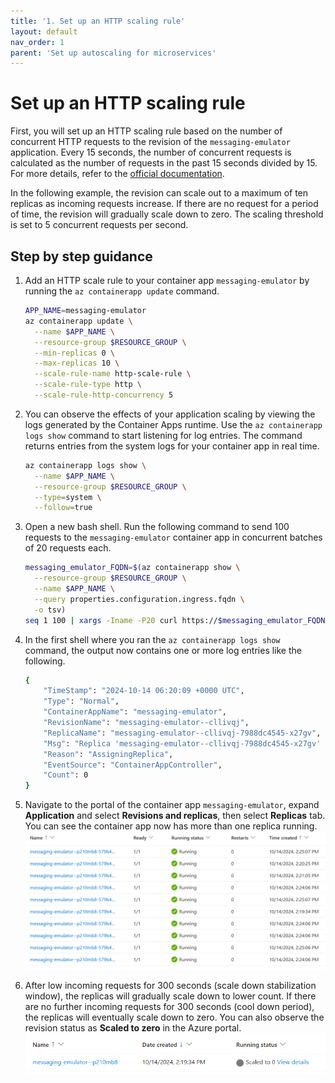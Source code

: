 ```yaml
---
title: '1. Set up an HTTP scaling rule'
layout: default
nav_order: 1
parent: 'Set up autoscaling for microservices'
---
```


# Set up an HTTP scaling rule

First, you will set up an HTTP scaling rule based on the number of concurrent HTTP requests to the revision of the `messaging-emulator` application. Every 15 seconds, the number of concurrent requests is calculated as the number of requests in the past 15 seconds divided by 15. For more details, refer to the [official documentation](https://learn.microsoft.com/en-us/azure/container-apps/scale-app?pivots=azure-cli#http). 

In the following example, the revision can scale out to a maximum of ten replicas as incoming requests increase. If there are no request for a period of time, the revision will gradually scale down to zero. The scaling threshold is set to 5 concurrent requests per second.

## Step by step guidance

1. Add an HTTP scale rule to your container app `messaging-emulator` by running the `az containerapp update` command.
   ```bash
   APP_NAME=messaging-emulator
   az containerapp update \
     --name $APP_NAME \
     --resource-group $RESOURCE_GROUP \
     --min-replicas 0 \
     --max-replicas 10 \
     --scale-rule-name http-scale-rule \
     --scale-rule-type http \
     --scale-rule-http-concurrency 5
   ```

1. You can observe the effects of your application scaling by viewing the logs generated by the Container Apps runtime. Use the `az containerapp logs show` command to start listening for log entries. The command returns entries from the system logs for your container app in real time. 
   ```bash
   az containerapp logs show \
     --name $APP_NAME \
     --resource-group $RESOURCE_GROUP \
     --type=system \
     --follow=true
   ```

1. Open a new bash shell. Run the following command to send 100 requests to the `messaging-emulator` container app in concurrent batches of 20 requests each.
   ```bash
   messaging_emulator_FQDN=$(az containerapp show \
     --resource-group $RESOURCE_GROUP \
     --name $APP_NAME \
     --query properties.configuration.ingress.fqdn \
     -o tsv)
   seq 1 100 | xargs -Iname -P20 curl https://$messaging_emulator_FQDN
   ```

1. In the first shell where you ran the `az containerapp logs show` command, the output now contains one or more log entries like the following.
   ```bash
   {
       "TimeStamp": "2024-10-14 06:20:09 +0000 UTC",
       "Type": "Normal",
       "ContainerAppName": "messaging-emulator",
       "RevisionName": "messaging-emulator--cllivqj",
       "ReplicaName": "messaging-emulator--cllivqj-7988dc4545-x27gv",
       "Msg": "Replica 'messaging-emulator--cllivqj-7988dc4545-x27gv' has been scheduled to run on a node.",
       "Reason": "AssigningReplica",
       "EventSource": "ContainerAppController",
       "Count": 0
   }
   ```

1. Navigate to the portal of the container app `messaging-emulator`, expand **Application** and select **Revisions and replicas**, then select **Replicas** tab. You can see the container app now has more than one replica running.
![http rule scale out](../../images/lab11_http_rule_scale_out.png)

1. After low incoming requests for 300 seconds (scale down stabilization window), the replicas will gradually scale down to lower count. If there are no further incoming requests for 300 seconds (cool down period), the replicas will eventually scale down to zero. You can also observe the revision status as **Scaled to zero** in the Azure portal.
![http rule scale in](../../images/lab11_http_rule_scale_in.png)
